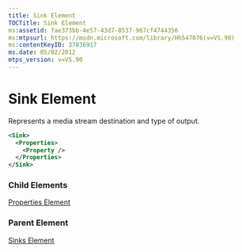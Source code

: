 ```yaml
---
title: Sink Element
TOCTitle: Sink Element
ms:assetid: fae373bb-4e57-43d7-8537-967cf4744356
ms:mtpsurl: https://msdn.microsoft.com/library/Hh547076(v=VS.90)
ms:contentKeyID: 37836917
ms.date: 05/02/2012
mtps_version: v=VS.90
---
```


# Sink Element

Represents a media stream destination and type of output.

```xml
<Sink>
  <Properties>
    <Property />
  </Properties>
</Sink>
```

### Child Elements

[Properties Element](properties-element.md)

### Parent Element

[Sinks Element](sinks-element.md)
